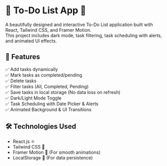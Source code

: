 # 🌟 To-Do List App 🚀

A beautifully designed and interactive To-Do List application built with React, Tailwind CSS, and Framer Motion.  
This project includes dark mode, task filtering, task scheduling with alerts, and animated UI effects.


## 📌 Features
✅ Add tasks dynamically  
✅ Mark tasks as completed/pending  
✅ Delete tasks  
✅ Filter tasks (All, Completed, Pending)  
✅ Save tasks in local storage (No data loss on refresh)  
✅ Dark/Light Mode Toggle  
✅ Task Scheduling with Date Picker & Alerts  
✅ Animated Background & UI Transitions


## 🛠 Technologies Used
- React.js ⚛️
- Tailwind CSS 🎨
- Framer Motion 💫 (For smooth animations)
- LocalStorage 💾 (For data persistence)
